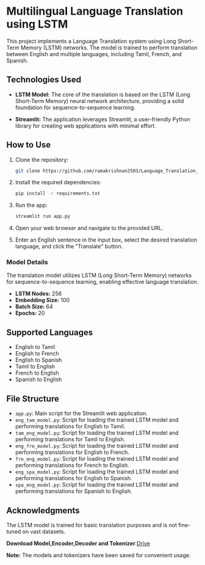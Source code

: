 # Multilingual Language Translation using LSTM

This project implements a Language Translation system using Long Short-Term Memory (LSTM) networks. The model is trained to perform translation between English and multiple languages, including Tamil, French, and Spanish.

## Technologies Used

- **LSTM Model:** The core of the translation is based on the LSTM (Long Short-Term Memory) neural network architecture, providing a solid foundation for sequence-to-sequence learning.

- **Streamlit:** The application leverages Streamlit, a user-friendly Python library for creating web applications with minimal effort.

## How to Use

1. Clone the repository:

    ```bash
    git clone https://github.com/ramakrishnan2503/Language_Translation_using_LSTM.git
    ```

2. Install the required dependencies:

    ```bash
    pip install -r requirements.txt
    ```

3. Run the app:

    ```bash
    streamlit run app.py
    ```

4. Open your web browser and navigate to the provided URL.

5. Enter an English sentence in the input box, select the desired translation language, and click the "Translate" button.
   
### Model Details

The translation model utilizes LSTM (Long Short-Term Memory) networks for sequence-to-sequence learning, enabling effective language translation.
- **LSTM Nodes:** 256
- **Embedding Size:** 100
- **Batch Size:** 64
- **Epochs:** 20

## Supported Languages

- English to Tamil
- English to French
- English to Spanish
- Tamil to English
- French to English
- Spanish to English

## File Structure

- `app.py`: Main script for the Streamlit web application.
- `eng_tam_model.py`: Script for loading the trained LSTM model and performing translations for English to Tamil.
- `tam_eng_model.py`: Script for loading the trained LSTM model and performing translations for Tamil to English.
- `eng_fre_model.py`: Script for loading the trained LSTM model and performing translations for English to French.
- `fre_eng_model.py`: Script for loading the trained LSTM model and performing translations for French to English.
- `eng_spa_model.py`: Script for loading the trained LSTM model and performing translations for English to Spanish.
- `spa_eng_model.py`: Script for loading the trained LSTM model and performing translations for Spanish to English.
  
## Acknowledgments

The LSTM model is trained for basic translation purposes and is not fine-tuned on vast datasets.

**Download Model,Encoder,Decoder and Tokenizer**:[Drive](https://drive.google.com/drive/folders/1U31eq0EmvcbfD82i6P46XFcBCa6uuGKq?usp=sharing)

**Note:** The models and tokenizers have been saved for convenient usage.

